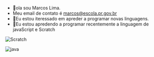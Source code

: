 - 👋ola sou Marcos Lima.
- Meu email de contato é marcos@escola.pr.gov.br
- 👀Eu estou iteressado em apreder a programar novas linguagens.
- 🌱Eu estou apredendo a programar recentemente a linguagem de javaScript e Scratch


![Scratch](https://img.shields.io/badge/Scratch-4D97FF?style=for-the-badge&logo=Scratch&logoColor=white)   

![java](https://img.shields.io/badge/JavaScript-323330?style=for-the-badge&logo=javascript&logoColor=F7DF1E)



